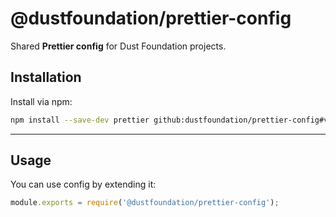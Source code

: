 # @dustfoundation/prettier-config

Shared **Prettier config** for Dust Foundation projects.

## Installation

Install via npm:

```sh
npm install --save-dev prettier github:dustfoundation/prettier-config#v2.1.0
```

---

## Usage

You can use config by extending it:

```js
module.exports = require('@dustfoundation/prettier-config');
```
